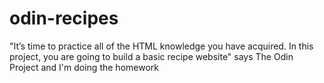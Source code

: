 # odin-recipes

"It’s time to practice all of the HTML knowledge you have acquired. In this project, you are going to build a basic recipe website" says The Odin Project and I'm doing the homework